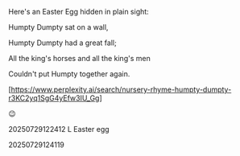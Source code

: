 Here's an Easter Egg hidden in plain sight:

Humpty Dumpty sat on a wall,

Humpty Dumpty had a great fall;

All the king's horses and all the king's men

Couldn't put Humpty together again.


[https://www.perplexity.ai/search/nursery-rhyme-humpty-dumpty-r3KC2yq1SgG4yEfw3IU_Gg]

😉​

20250729122412 L Easter egg

20250729124119
